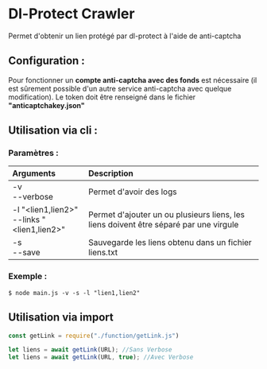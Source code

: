 # Dl-Protect Crawler
Permet d'obtenir un lien protégé par dl-protect à l'aide de anti-captcha

## Configuration : 
Pour fonctionner un **compte anti-captcha avec des fonds** est nécessaire (il est sûrement possible d'un autre service anti-captcha avec quelque modification). Le token doit être renseigné dans le fichier **"anticaptchakey.json"**

## Utilisation via cli :

### Paramètres : 
| Arguments                                          | Description                                                                           |
| :------------------------------------------------- | :------------------------------------------------------------------------------------ |
| -v<br> --verbose                                   | Permet d'avoir des logs                                                               |
| -l "\<lien1,lien2\>"<br> --links "\<lien1,lien2\>" | Permet d'ajouter un ou plusieurs liens, les liens doivent être séparé par une virgule |
| -s<br> --save                                      | Sauvegarde les liens obtenu dans un fichier liens.txt                                 |
### Exemple :
```console
$ node main.js -v -s -l "lien1,lien2"
```

## Utilisation via import
```js
const getLink = require("./function/getLink.js")

let liens = await getLink(URL); //Sans Verbose
let liens = await getLink(URL, true); //Avec Verbose 
```
